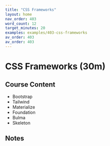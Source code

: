 ```yaml
---
title: "CSS Frameworks"
layout: home
nav_order: 403
word_count: 12
target_minutes: 20
examples: examples/403-css-frameworks
av_order: 403
av_order: 403
---
```

# CSS Frameworks (30m)

## Course Content

- Bootstrap
- Tailwind
- Materialize
- Foundation
- Bulma
- Skeleton

## Notes













